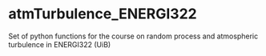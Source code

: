 # atmTurbulence_ENERGI322
Set of python functions for the course on random process and atmospheric turbulence in ENERGI322 (UiB)

